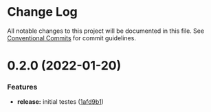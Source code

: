 # Change Log

All notable changes to this project will be documented in this file.
See [Conventional Commits](https://conventionalcommits.org) for commit guidelines.

# 0.2.0 (2022-01-20)


### Features

* **release:** initial testes ([1afd9b1](https://github.com/dennerrondinely/monorepo/commit/1afd9b14e278bb7efcf1f35d806a6260caa195a0))
